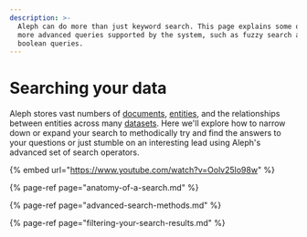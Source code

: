 ```yaml
---
description: >-
  Aleph can do more than just keyword search. This page explains some of the
  more advanced queries supported by the system, such as fuzzy search and
  boolean queries.
---
```


# Searching your data

Aleph stores vast numbers of [documents](https://docs.alephdata.org/guide/the-basics#documents), [entities](https://docs.alephdata.org/guide/the-basics#entities), and the relationships between entities across many [datasets](https://docs.alephdata.org/guide/the-basics#datasets). Here we'll explore how to narrow down or expand your search to methodically try and find the answers to your questions or just stumble on an interesting lead using Aleph's advanced set of search operators.

{% embed url="https://www.youtube.com/watch?v=Oolv25lo98w" %}

{% page-ref page="anatomy-of-a-search.md" %}

{% page-ref page="advanced-search-methods.md" %}

{% page-ref page="filtering-your-search-results.md" %}



